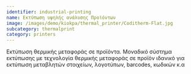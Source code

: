 ```yaml
---
identifier: industrial-printing
name: Εκτύπωση υψηλής ανάλυσης Προϊόντων
image: /images/demo/kiokpa/thermal_printer/Coditherm-Flat.jpg
subcategory: thermalprint
category: printers
---
```






Εκτύπωση θερμικής μεταφοράς σε προϊόντα.
Μοναδικό σύστημα εκτύπωσης με τεχνολογία θερμικής μεταφοράς σε προϊόν ιδανικό για εκτύπωση μεταβλητών στοιχείων, λογοτύπων, barcodes, κωδικών κ.α

